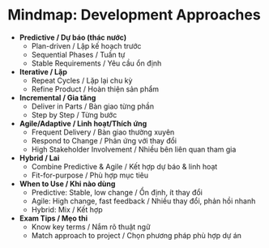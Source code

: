 # Mindmap: Development Approaches

- **Predictive / Dự báo (thác nước)**
  - Plan-driven / Lập kế hoạch trước
  - Sequential Phases / Tuần tự
  - Stable Requirements / Yêu cầu ổn định
- **Iterative / Lặp**
  - Repeat Cycles / Lặp lại chu kỳ
  - Refine Product / Hoàn thiện sản phẩm
- **Incremental / Gia tăng**
  - Deliver in Parts / Bàn giao từng phần
  - Step by Step / Từng bước
- **Agile/Adaptive / Linh hoạt/Thích ứng**
  - Frequent Delivery / Bàn giao thường xuyên
  - Respond to Change / Phản ứng với thay đổi
  - High Stakeholder Involvement / Nhiều bên liên quan tham gia
- **Hybrid / Lai**
  - Combine Predictive & Agile / Kết hợp dự báo & linh hoạt
  - Fit-for-purpose / Phù hợp mục tiêu
- **When to Use / Khi nào dùng**
  - Predictive: Stable, low change / Ổn định, ít thay đổi
  - Agile: High change, fast feedback / Nhiều thay đổi, phản hồi nhanh
  - Hybrid: Mix / Kết hợp
- **Exam Tips / Mẹo thi**
  - Know key terms / Nắm rõ thuật ngữ
  - Match approach to project / Chọn phương pháp phù hợp dự án 